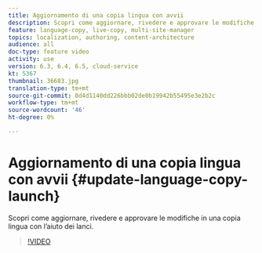 ```yaml
---
title: Aggiornamento di una copia lingua con avvii
description: Scopri come aggiornare, rivedere e approvare le modifiche in una copia lingua con l’aiuto dei lanci.
feature: language-copy, live-copy, multi-site-manager
topics: localization, authoring, content-architecture
audience: all
doc-type: feature video
activity: use
version: 6.3, 6.4, 6.5, cloud-service
kt: 5367
thumbnail: 36683.jpg
translation-type: tm+mt
source-git-commit: 0d4d1140dd226bbb02de0b19942b55495e3e2b2c
workflow-type: tm+mt
source-wordcount: '46'
ht-degree: 0%

---
```



# Aggiornamento di una copia lingua con avvii {#update-language-copy-launch}

Scopri come aggiornare, rivedere e approvare le modifiche in una copia lingua con l’aiuto dei lanci.

>[!VIDEO](https://video.tv.adobe.com/v/36683?quality=12&learn=on)
